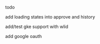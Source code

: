 todo


add loading states into approve and history

add/test gke support with wlid

add google oauth
